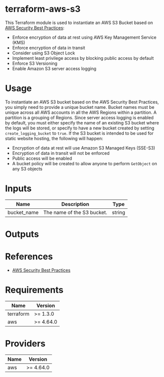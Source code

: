 # terraform-aws-s3
This Terraform module is used to instantiate an AWS S3 Bucket based on [AWS Security Best Practices](https://docs.aws.amazon.com/AmazonS3/latest/userguide/security-best-practices.html):
* Enforce encryption of data at rest using AWS Key Management Service (KMS)
* Enforce encryption of data in transit
* Consider using S3 Object Lock
* Implement least privilege access by blocking public access by default
* Enforce S3 Versioning
* Enable Amazon S3 server access logging

# Usage
To instantiate an AWS S3 bucket based on the AWS Security Best Practices, you simply need to provide a unique bucket name.  Bucket names must be unique across all AWS accounts in all the AWS Regions within a partition. A partition is a grouping of Regions. Since server access logging is enabled by default, you must either specify the name of an existing S3 bucket where the logs will be stored, or specify to have a new bucket created by setting `create_logging_bucket` to `true`.  If the S3 bucket is intended to be used for static website hosting, the following will happen:
- Encryption of data at rest will use Amazon S3 Managed Keys (SSE-S3)
- Encryption of data in transit will not be enforced
- Public access will be enabled
- A bucket policy will be created to allow anyone to perform `GetObject` on any S3 objects

# Inputs
| Name      | Description   | Type |
| --------- | ------------- | ---- |
| bucket_name | The name of the S3 bucket. | string |

# Outputs

# References
- [AWS Security Best Practices](https://docs.aws.amazon.com/AmazonS3/latest/userguide/security-best-practices.html)

# Requirements
| Name      | Version   |
| --------- | --------- |
| terraform | >= 1.3.0  |
| aws       | >= 4.64.0 |

# Providers
| Name      | Version   |
| --------- | --------- |
| aws       | >= 4.64.0 |